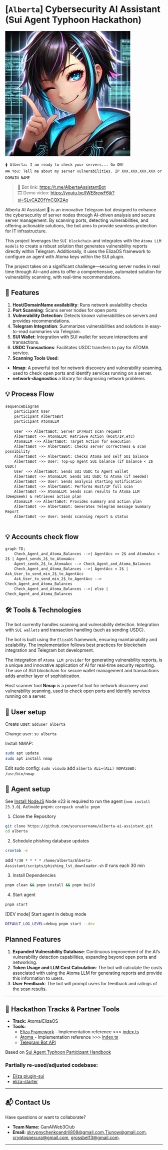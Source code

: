 # [```Alberta```] Cybersecurity AI Assistant (Sui Agent Typhoon Hackathon)

<img src="docs/pics/alberta-bot.jpg" alt="Alt text" width="400" height="400" /> 


```🚺 Alberta: I am ready to check your servers... Go ON! ```   
```👪 You: Tell me about my server vulnerabilities. IP XXX.XXX.XXX.XXX or DOMAIN NAME```   

> 🤖 Bot link: https://t.me/AlbertaAssistantBot  
> 🎞 Demo video: https://youtu.be/IWE8rewF6jk?si=SLvCAZOfYnCQX2Ao

Alberta AI Assistant 🤖 is an innovative Telegram bot designed to enhance the cybersecurity of server nodes through AI-driven analysis and secure server management. By scanning ports, detecting vulnerabilities, and offering actionable solutions, the bot aims to provide seamless protection for IT infrastructure.

This project leverages the ```SUI blockchain``` and integrates with the ```Atoma LLM models``` to create a robust solution that generates vulnerability reports directly within Telegram. Additionally, it uses the ElizaOS framework to configure an agent with Atoma keys within the SUI plugin.

The project takes on a significant challenge—securing server nodes in real time through AI—and aims to offer a comprehensive, automated solution for vulnerability scanning, with real-time recommendations.

## 🚀 Features

1. **Host/DomainName availability**: Runs network avalaibility checks
1. **Port Scanning**: Scans server nodes for open ports
1. **Vulnerability Detection**: Detects known vulnerabilities on servers and provides recommendations.
1. **Telegram Integration**: Summarizes vulnerabilities and solutions in easy-to-read summaries via Telegram.
1. **SUI Wallet**: Integration with SUI wallet for secure interactions and transactions.
1. **USDC Transactions**: Facilitates USDC transfers to pay for ATOMA service.
1. **Scanning Tools Used**:

- **Nmap**: A powerful tool for network discovery and vulnerability scanning, used to check open ports and identify services running on a server.
- **network-diagnostics** a library for diagnosing network problems

## 💡 Process Flow
  
```mermaid
sequenceDiagram
    participant User
    participant AlbertaBot
    participant AtomaLLM

    User ->> AlbertaBot: Server IP/Host scan request
    AlbertaBot ->> AtomaLLM: Retrieve Action (Host/IP,etc)
    AtomaLLM ->> AlbertaBot: Target Action for execution
    AlbertaBot ->> AlbertaBot: Checks server correctness & scan possibility
    AlbertaBot ->> AlbertaBot: Checks Atoma and self SUI balance
    AlbertaBot ->> User: Top-up Agent SUI balance (if balance < 2$ USDC)
    User ->> AlbertaBot: Sends SUI USDC to Agent wallet
    AlbertaBot ->> AtomaLLM: Sends SUI USDC to Atoma (if needed)
    AlbertaBot ->> User: Sends analysis starting notification
    AlbertaBot ->> AlbertaBot: Performs Host/IP full scan
    AlbertaBot ->> AtomaLLM: Sends scan results to Atoma LLM (DeepSeek) & retrieves action plan
    AtomaLLM ->> AlbertaBot: Provides summary and action plan
    AlbertaBot ->> AlbertaBot: Generates Telegram message Summary Report
    AlbertaBot ->> User: Sends scanning report & status
    
```

## 💡 Accounts check flow

```mermaid
graph TD;
    Check_Agent_and_Atoma_Balances -->| AgentAcc >= 2$ and AtomaAcc < 2$ | Agent_sends_2$_to_AtomaAcc
    Agent_sends_2$_to_AtomaAcc --> Check_Agent_and_Atoma_Balances
    Check_Agent_and_Atoma_Balances -->| AgentAcc < 2$ | Ask_User_to_send_min_2$_to_AgentAcc
    Ask_User_to_send_min_2$_to_AgentAcc --> Check_Agent_and_Atoma_Balances
    Check_Agent_and_Atoma_Balances -->| else | Check_Agent_and_Atoma_Balances
```


## 🛠️ Tools & Technologies

The bot currently handles scanning and vulnerability detection. Integration with ```SUI wallets``` and transaction handling (such as sending USDC).

The bot is built using the ```ElizaOS``` framework, ensuring maintainability and scalability. The implementation follows best practices for blockchain integration and Telegram bot development.

The integration of ```Atoma LLM provider``` for generating vulnerability reports, is a unique and innovative application of AI for real-time security reporting. The use of SUI blockchain for secure wallet management and transactions adds another layer of sophistication.

Host scanner tool **Nmap** is a powerful tool for network discovery and vulnerability scanning, used to check open ports and identify services running on a server.

## 🌟 User setup
Create user:
`adduser alberta`

Change user:
`su alberta`

Install NMAP:
```bash
sudo apt update
sudo apt install nmap
```

Edit sudo config:
`sudo visudo`
add `alberta ALL=(ALL) NOPASSWD: /usr/bin/nmap`

## 🌟 Agent setup

See [Install NodeJS](https://nodejs.org/en/download)
Node v23 is required to run the agent (```nvm install 23.3.0```).
Activate pnpm: `corepack enable pnpm`

1. Clone the Repository

```bash
git clone https://github.com/yourusername/alberta-ai-assistant.git
cd alberta
```

2. Schedule phishing database updates
```bash
crontab -e
```
add 
```*/30 * * * * /home/alberta/Alberta-Assistant/scripts/phishing_lst_downloader.sh``` # runs each 30 min

3. Install Dependencies

```bash
pnpm clean && pnpm install && pnpm build
```

4. Start agent

```bash
pnpm start
```

[DEV mode] Start agent in debug mode

```bash
DEFAULT_LOG_LEVEL=debug pnpm start --dev 
```

## Planned Features
1. **Expanded Vulnerability Database**: Continuous improvement of the AI’s vulnerability detection capabilities, expanding beyond open ports and networking.
1. **Token Usage and LLM Cost Calculation**: The bot will calculate the costs associated with using the Atoma LLM for generating reports and provide this information to users.
1. **User Feedback**: The bot will prompt users for feedback and ratings of the scan results.

---

## 🤝 Hackathon Tracks & Partner Tools

- **Track:** Atoma/ElizaOS
- **Tools:**  
  - [Eliza Framework](https://github.com/ai16z) - Implementation reference >>>  [index.ts](/alberta/src/index.ts#L7)
  - [Atoma ](https://cloud.atoma.network/)  - Implementation reference >>> [index.ts](/alberta/src/chat/index.ts#L1)
  - [Telegram Bot API](https://core.telegram.org/bots)

Based on [Sui Agent Typhoon Participant Handbook ](https://notion.sui.io/sui-agent-typhoon-handbook)


### Partially re-used/adjusted codebase:
- [Eliza plugin-sui](https://github.com/elizaOS/eliza/tree/v0.1.9/packages/plugin-sui)
- [eliza-starter](https://github.com/elizaOS/eliza-starter)

---

## 📬 Contact Us

Have questions or want to collaborate?

- **Team Name:** GanAIWeb3Club
- **Email:** <skrypnychenkoandrii808@gmail.com>,<Tiunow@gmail.com>, <cryptospecura@gmail.com>, <grossbel13@gmail.com>.

---
